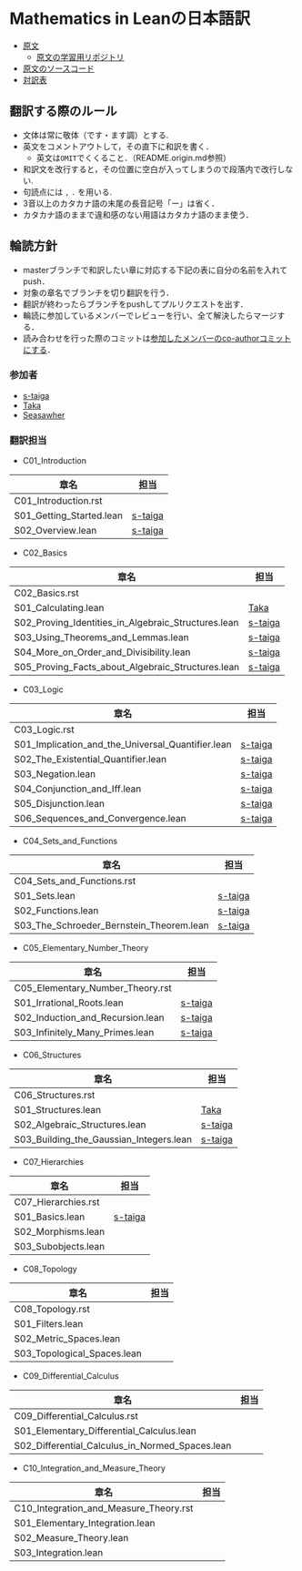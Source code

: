 # Mathematics in Leanの日本語訳
* [原文](https://leanprover-community.github.io/mathematics_in_lean/index.html)
  * [原文の学習用リポジトリ](https://github.com/leanprover-community/mathematics_in_lean)
* [原文のソースコード](https://github.com/avigad/mathematics_in_lean_source)
* [対訳表]()

## 翻訳する際のルール

* 文体は常に敬体（です・ます調）とする.
* 英文をコメントアウトして，その直下に和訳を書く．
  * 英文は`OMIT`でくくること．（README.origin.md参照）
* 和訳文を改行すると，その位置に空白が入ってしまうので段落内で改行しない.
* 句読点には `,` `.` を用いる.
* 3音以上のカタカナ語の末尾の長音記号「ー」は省く．
* カタカナ語のままで違和感のない用語はカタカナ語のまま使う．

## 輪読方針

* masterブランチで和訳したい章に対応する下記の表に自分の名前を入れてpush．
* 対象の章名でブランチを切り翻訳を行う．
* 翻訳が終わったらブランチをpushしてプルリクエストを出す．
* 輪読に参加しているメンバーでレビューを行い、全て解決したらマージする．
* 読み合わせを行った際のコミットは[参加したメンバーのco-authorコミットにする](https://docs.github.com/ja/pull-requests/committing-changes-to-your-project/creating-and-editing-commits/creating-a-commit-with-multiple-authors)．

### 参加者

* [s-taiga](https://github.com/s-taiga)
* [Taka](https://github.com/Taka0007)
* [Seasawher](https://github.com/Seasawher)

### 翻訳担当

* C01_Introduction

| 章名 | 担当 |
| --- | --- |
| C01_Introduction.rst | |
| S01_Getting_Started.lean | [s-taiga](https://github.com/s-taiga) |
| S02_Overview.lean | [s-taiga](https://github.com/s-taiga) |

* C02_Basics

| 章名 | 担当 |
| --- | --- |
| C02_Basics.rst | |
| S01_Calculating.lean | [Taka](https://github.com/Taka0007) |
| S02_Proving_Identities_in_Algebraic_Structures.lean | [s-taiga](https://github.com/s-taiga) |
| S03_Using_Theorems_and_Lemmas.lean | [s-taiga](https://github.com/s-taiga) |
| S04_More_on_Order_and_Divisibility.lean | [s-taiga](https://github.com/s-taiga) |
| S05_Proving_Facts_about_Algebraic_Structures.lean | [s-taiga](https://github.com/s-taiga) |

* C03_Logic

| 章名 | 担当 |
| --- | --- |
| C03_Logic.rst ||
| S01_Implication_and_the_Universal_Quantifier.lean | [s-taiga](https://github.com/s-taiga) |
| S02_The_Existential_Quantifier.lean | [s-taiga](https://github.com/s-taiga) |
| S03_Negation.lean | [s-taiga](https://github.com/s-taiga) |
| S04_Conjunction_and_Iff.lean | [s-taiga](https://github.com/s-taiga) |
| S05_Disjunction.lean | [s-taiga](https://github.com/s-taiga) |
| S06_Sequences_and_Convergence.lean | [s-taiga](https://github.com/s-taiga) |

* C04_Sets_and_Functions

| 章名 | 担当 |
| --- | --- |
| C04_Sets_and_Functions.rst ||
| S01_Sets.lean | [s-taiga](https://github.com/s-taiga) |
| S02_Functions.lean | [s-taiga](https://github.com/s-taiga) |
| S03_The_Schroeder_Bernstein_Theorem.lean | [s-taiga](https://github.com/s-taiga) |

* C05_Elementary_Number_Theory

| 章名 | 担当 |
| --- | --- |
| C05_Elementary_Number_Theory.rst ||
| S01_Irrational_Roots.lean | [s-taiga](https://github.com/s-taiga) |
| S02_Induction_and_Recursion.lean | [s-taiga](https://github.com/s-taiga) |
| S03_Infinitely_Many_Primes.lean | [s-taiga](https://github.com/s-taiga)  |

* C06_Structures

| 章名 | 担当 |
| --- | --- |
| C06_Structures.rst ||
| S01_Structures.lean |[Taka](https://github.com/Taka0007)|
| S02_Algebraic_Structures.lean | [s-taiga](https://github.com/s-taiga)  |
| S03_Building_the_Gaussian_Integers.lean | [s-taiga](https://github.com/s-taiga)  |

* C07_Hierarchies

| 章名 | 担当 |
| --- | --- |
| C07_Hierarchies.rst ||
| S01_Basics.lean | [s-taiga](https://github.com/s-taiga)  |
| S02_Morphisms.lean ||
| S03_Subobjects.lean ||

* C08_Topology

| 章名 | 担当 |
| --- | --- |
| C08_Topology.rst ||
| S01_Filters.lean ||
| S02_Metric_Spaces.lean ||
| S03_Topological_Spaces.lean ||

* C09_Differential_Calculus

| 章名 | 担当 |
| --- | --- |
| C09_Differential_Calculus.rst ||
| S01_Elementary_Differential_Calculus.lean ||
| S02_Differential_Calculus_in_Normed_Spaces.lean ||

* C10_Integration_and_Measure_Theory

| 章名 | 担当 |
| --- | --- |
| C10_Integration_and_Measure_Theory.rst ||
| S01_Elementary_Integration.lean ||
| S02_Measure_Theory.lean ||
| S03_Integration.lean ||
